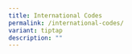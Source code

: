 ```yaml
---
title: International Codes
permalink: /international-codes/
variant: tiptap
description: ""
---
```

